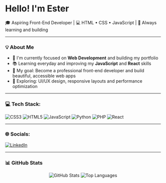<h1>Hello! I'm Ester</h1>
<p>🎓 Aspiring Front-End Developer | 💻 HTML • CSS • JavaScript | 🌱 Always learning and building</p>

---

### 💡 About Me

- 🌟 I'm currently focused on **Web Development** and building my portfolio
- 📚 Learning everyday and improving my **JavaScript** and **React** skills
- 🎯 My goal: Become a professional front-end developer and build beautiful, accessible web apps
- 🧠 Exploring: UI/UX design, responsive layouts and performance optimization

---

### 💻 Tech Stack:
![CSS3](https://img.shields.io/badge/css3-%231572B6.svg?style=for-the-badge&logo=css3&logoColor=white) ![HTML5](https://img.shields.io/badge/html5-%23E34F26.svg?style=for-the-badge&logo=html5&logoColor=white) ![JavaScript](https://img.shields.io/badge/javascript-%23323330.svg?style=for-the-badge&logo=javascript&logoColor=%23F7DF1E) ![Python](https://img.shields.io/badge/python-3670A0?style=for-the-badge&logo=python&logoColor=ffdd54) ![PHP](https://img.shields.io/badge/php-%23777BB4.svg?style=for-the-badge&logo=php&logoColor=white) ![React](https://img.shields.io/badge/react-%2320232a.svg?style=for-the-badge&logo=react&logoColor=%2361DAFB)

---

### 🌐 Socials:
[![LinkedIn](https://img.shields.io/badge/LinkedIn-%230077B5.svg?logo=linkedin&logoColor=white)](https://linkedin.com/in/esterschmoeller) 

---

### 📊 GitHub Stats

<div align="center">
  <img src="https://github-readme-stats.vercel.app/api?username=estersch&show_icons=true&theme=radical" alt="GitHub Stats" />
  <img src="https://github-readme-stats.vercel.app/api/top-langs/?username=estersch&layout=compact&theme=radical" alt="Top Languages" />
</div>
